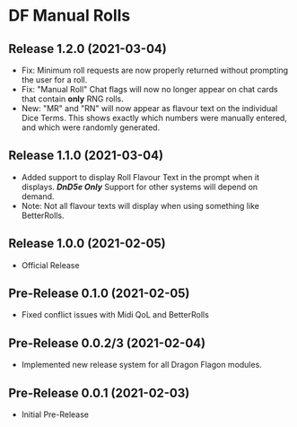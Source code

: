 # DF Manual Rolls

## Release 1.2.0 (2021-03-04)
- Fix: Minimum roll requests are now properly returned without prompting the user for a roll.
- Fix: "Manual Roll" Chat flags will now no longer appear on chat cards that contain **only** RNG rolls.
- New: "MR" and "RN" will now appear as flavour text on the individual Dice Terms. This shows exactly which numbers were manually entered, and which were randomly generated.

## Release 1.1.0 (2021-03-04)

- Added support to display Roll Flavour Text in the prompt when it displays. ***DnD5e Only*** Support for other systems will depend on demand.
- Note: Not all flavour texts will display when using something like BetterRolls.

## Release 1.0.0 (2021-02-05)

- Official Release

## Pre-Release 0.1.0 (2021-02-05)

- Fixed conflict issues with Midi QoL and BetterRolls

## Pre-Release 0.0.2/3 (2021-02-04)

- Implemented new release system for all Dragon Flagon modules.

## Pre-Release 0.0.1 (2021-02-03)

- Initial Pre-Release

